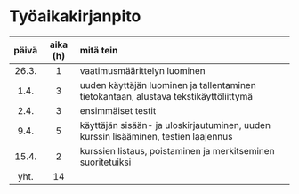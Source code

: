 # Työaikakirjanpito

| päivä | aika (h) | mitä tein |
| :----:|:--------:| :-----|
| 26.3. | 1        | vaatimusmäärittelyn luominen
| 1.4.  | 3        | uuden käyttäjän luominen ja tallentaminen tietokantaan, alustava tekstikäyttöliittymä
| 2.4.  | 3        | ensimmäiset testit
| 9.4.  | 5        | käyttäjän sisään- ja uloskirjautuminen, uuden kurssin lisääminen, testien laajennus
| 15.4. | 2        | kurssien listaus, poistaminen ja merkitseminen suoritetuiksi
| yht.  | 14       |